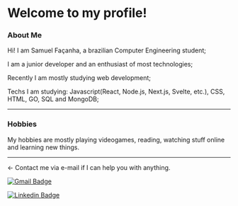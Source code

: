 # Welcome to my profile! 


### About Me

Hi! I am Samuel Façanha, a brazilian Computer Engineering student;

I am a junior developer and an enthusiast of most technologies;

Recently I am mostly studying web development;

Techs I am studying: Javascript(React, Node.js, Next.js, Svelte, etc.), CSS, HTML, GO, SQL and MongoDB;


<hr>

### Hobbies

My hobbies are mostly playing videogames, reading, watching stuff online and learning new things.

<hr>

<- Contact me via e-mail if I can help you with anything.

[![Gmail Badge](https://img.shields.io/badge/-Gmail-c14438?style=flat-square&logo=Gmail&logoColor=white&link=mailto:samufacanha@gmail.com)](mailto:samufacanha@gmail.com)

[![Linkedin Badge](https://img.shields.io/badge/-LinkedIn-blue?style=flat-square&logo=Linkedin&logoColor=white&link=hhttps://www.linkedin.com/in/samuelfaçanha/)](https://www.linkedin.com/in/samuelfaçanha/)
